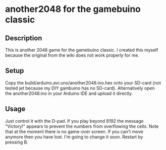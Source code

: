 # another2048 for the gamebuino classic
## Description
This is another 2048 game for the gamebuino classic. I created this myself because the original from the wiki does not work properly for me.
## Setup
Copy the build/arduino.avr.uno/another2048.ino.hex onto your SD-card (not tested jet because my DIY gambuino has no SD-card).
Alternatively open the another2048.ino in your Arduino IDE and upload it directly.
## Usage
Just control it with the D-pad.
If you play beyond 8192 the message "Victory!" appears to prevent the numbers from overflowing the cells.
Note that at the moment there is no game-over screen. If you can't move anymore then you have lost. I'm going to change it soon. Restart by pressing B.
